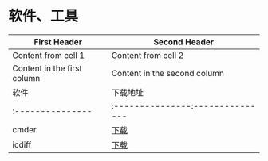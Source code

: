 软件、工具
====
First Header | Second Header
------------ | -------------
Content from cell 1 | Content from cell 2
Content in the first column | Content in the second column
软件|下载地址|使用平台 
:---------------|:---------------:---------------|
cmder|[下载](http://bliker.github.io/cmder/)|window
icdiff|[下载](http://www.jefftk.com/icdiff)|mac、linux
